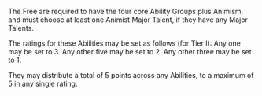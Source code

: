 The Free are required to have the four core Ability Groups plus Animism, and must choose at least one Animist Major Talent, if they have any Major Talents.

The ratings for these Abilities may be set as follows (for Tier I):
Any one may be set to 3.
Any other five may be set to 2.
Any other three may be set to 1.

They may distribute a total of 5 points across any Abilities, to a maximum of 5 in any single rating.